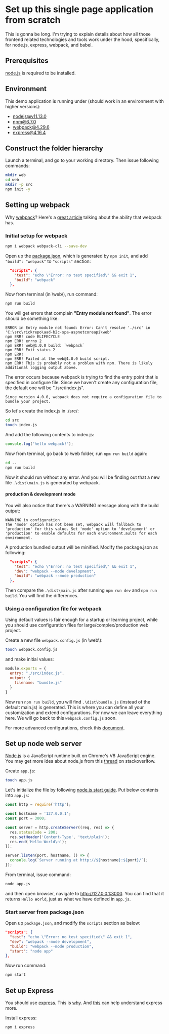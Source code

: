 # Set up this single page application from scratch

This is gonna be long. I'm trying to explain details about how all those frontend related technologies and tools work under the hood, specifically, for node.js, express, webpack, and babel.

## Prerequisites

[node.js](https://nodejs.org/) is required to be installed.

## Environment

This demo application is running under (should work in an environment with higher versions):

- nodejs@v11.13.0
- npm@6.7.0
- webpack@4.29.6
- express@4.16.4

## Construct the folder hierarchy

Launch a terminal, and go to your working directory. Then issue following commands:

```bash
mkdir web
cd web
mkdir -p src
npm init -y
```

## Setting up webpack

Why [webpack](https://webpack.js.org/concepts)? Here's a [great article](https://blog.andrewray.me/webpack-when-to-use-and-why/) talking about the ability that webpack has.

### Initial setup for webpack

```bash
npm i webpack webpack-cli --save-dev
```

Open up the [package.json](https://docs.npmjs.com/files/package.json), which is generated by `npm init`, and add `"build": "webpack"` to `"scripts"` section:

```json
  "scripts": {
    "test": "echo \"Error: no test specified\" && exit 1",
    "build": "webpack"
  },
```

Now from terminal (in \web\\), run command:

```bash
npm run build
```

You will get errors that complain **"Entry module not found"**. The error should be something like:

```console
ERROR in Entry module not found: Error: Can't resolve './src' in 'C:\src\rickrepo\aad-b2c-spa-aspnetcoreapi\web'
npm ERR! code ELIFECYCLE
npm ERR! errno 2
npm ERR! web@1.0.0 build: `webpack`
npm ERR! Exit status 2
npm ERR!
npm ERR! Failed at the web@1.0.0 build script.
npm ERR! This is probably not a problem with npm. There is likely additional logging output above.
```

The error occurs because webpack is trying to find the entry point that is specified in configure file. Since we haven't create any configuration file, the default one will be "./src/index.js".

```text
Since version 4.0.0, webpack does not require a configuration file to bundle your project.
```

So let's create the index.js in ./src/:

```bash
cd src
touch index.js
```

And add the following contents to index.js:

```JavaScript
console.log("hello webpack!");
```

Now from terminal, go back to \web folder, run `npm run build` again:

```bash
cd ..
npm run build
```

Now it should run without any error. And you will be finding out that a new file `.\dist\main.js` is generated by webpack.

#### production & development mode

You will also notice that there's a WARNING message along with the build output:

```text
WARNING in configuration
The 'mode' option has not been set, webpack will fallback to 'production' for this value. Set 'mode' option to 'development' or 'production' to enable defaults for each environment.aults for each environment.
```

A production bundled output will be minified. Modify the package.json as following:

```json
  "scripts": {
    "test": "echo \"Error: no test specified\" && exit 1",
    "dev": "webpack --mode development",
    "build": "webpack --mode production"
  },
```

Then compare the `.\dist\main.js` after running `npm run dev` and `npm run build`. You will find the differences.

### Using a configuration file for webpack

Using default values is fair enough for a startup or learning project, while you should use configuration files for large/complex/production web project.

Create a new file `webpack.config.js` (in \web\\):

```bash
touch webpack.config.js
```

and make initial values:

```javascript
module.exports = {
  entry: "./src/index.js",
  output: {
    filename: "bundle.js"
  }
}
```

Now run `npm run build`, you will find `.\dist\bundle.js` (instead of the default main.js) is generated. This is where you can define all your customization and extend configurations. For now we can leave everything here. We will go back to this `webpack.config.js` soon.

For more advanced configurations, check this [document](https://webpack.js.org/configuration).

## Set up node web server

[Node.js](https://nodejs.org/) is a JavaScript runtime built on Chrome's V8 JavaScript engine. You may get more idea about node.js from this [thread](https://stackoverflow.com/questions/1884724/what-is-node-js) on stackoverlfow.

Create `app.js`:

```bash
touch app.js
```

Let's initialize the file by following [node.js start guide](https://nodejs.org/en/docs/guides/getting-started-guide/). Put below contents into `app.js`:

```javascript
const http = require('http');

const hostname = '127.0.0.1';
const port = 3000;

const server = http.createServer((req, res) => {
  res.statusCode = 200;
  res.setHeader('Content-Type', 'text/plain');
  res.end('Hello World\n');
});

server.listen(port, hostname, () => {
  console.log(`Server running at http://${hostname}:${port}/`);
});
```

From terminal, issue command:

```bash
node app.js
```

and then open browser, navigate to http://127.0.0.1:3000. You can find that it returns `Hello World`, just as what we have defined in `app.js`.

### Start server from package.json

Open up `package.json`, and modify the `scripts` section as below:

```json
"scripts": {
  "test": "echo \"Error: no test specified\" && exit 1",
  "dev": "webpack --mode development",
  "build": "webpack --mode production",
  "start": "node app"
},
```

Now run command:

```bash
npm start
```

## Set up Express

You should use [express](https://expressjs.com/). This is [why](https://stackoverflow.com/a/17514674/5629917). And [this](http://evanhahn.com/understanding-express/) can help understand express more.

Install express:

```bash
npm i express
```
